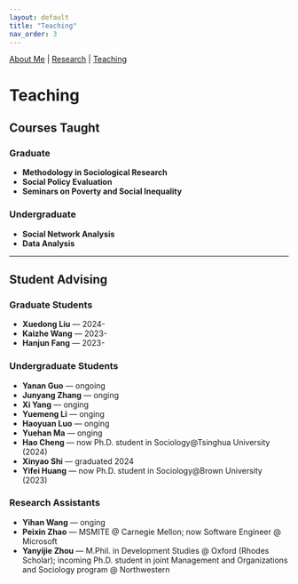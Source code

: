 ```yaml
---
layout: default
title: "Teaching"
nav_order: 3
---
```


<link rel="stylesheet" href="assets/style.css">


[About Me](index.md) | [Research](research.md) | [Teaching](teaching.md)

# Teaching

## Courses Taught

### Graduate

- **Methodology in Sociological Research**
- **Social Policy Evaluation**
- **Seminars on Poverty and Social Inequality**
### Undergraduate

- **Social Network Analysis**
- **Data Analysis**


---

## Student Advising
### Graduate Students
- **Xuedong Liu** — 2024-
- **Kaizhe Wang** — 2023-
- **Hanjun Fang** — 2023-

### Undergraduate Students
- **Yanan Guo** — ongoing
- **Junyang Zhang** — onging
- **Xi Yang** — onging
- **Yuemeng Li** — onging
- **Haoyuan Luo** — onging
- **Yuehan Ma** — onging
- **Hao Cheng** — now Ph.D. student in Sociology@Tsinghua University (2024)
- **Xinyao Shi** — graduated 2024
- **Yifei Huang** — now Ph.D. student in Sociology@Brown University (2023)

### Research Assistants
- **Yihan Wang** — onging
- **Peixin Zhao** — MSMITE @ Carnegie Mellon; now Software Engineer @ Microsoft  
- **Yanyijie Zhou** — M.Phil. in Development Studies @ Oxford (Rhodes Scholar); incoming Ph.D. student in joint Management and Organizations and Sociology program @ Northwestern
